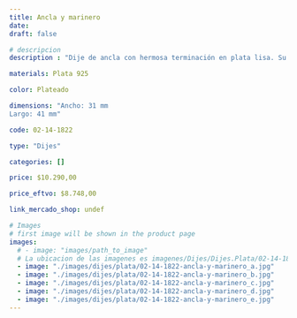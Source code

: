 ```yaml
---
title: Ancla y marinero
date: 
draft: false

# descripcion
description : "Dije de ancla con hermosa terminación en plata lisa. Su simbología se traslada a los afectos siendo el ancla el amor que nos sujeta con fuerza a esas personas que amamos y a la que volvemos siempre. También aluden a la tranquilidad y a la serenidad."

materials: Plata 925

color: Plateado

dimensions: "Ancho: 31 mm 
Largo: 41 mm"

code: 02-14-1822

type: "Dijes"

categories: []

price: $10.290,00

price_eftvo: $8.748,00

link_mercado_shop: undef

# Images
# first image will be shown in the product page
images:
  # - image: "images/path_to_image"
  # La ubicacion de las imagenes es imagenes/Dijes/Dijes.Plata/02-14-1822-ancla-y-marinero
  - image: "./images/dijes/plata/02-14-1822-ancla-y-marinero_a.jpg"
  - image: "./images/dijes/plata/02-14-1822-ancla-y-marinero_b.jpg"
  - image: "./images/dijes/plata/02-14-1822-ancla-y-marinero_c.jpg"
  - image: "./images/dijes/plata/02-14-1822-ancla-y-marinero_d.jpg"
  - image: "./images/dijes/plata/02-14-1822-ancla-y-marinero_e.jpg"
---
```

